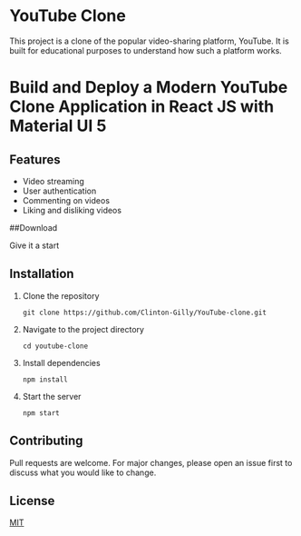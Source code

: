 # YouTube Clone

This project is a clone of the popular video-sharing platform, YouTube. It is built for educational purposes to understand how such a platform works.


# Build and Deploy a Modern YouTube Clone Application in React JS with Material UI 5


## Features

- Video streaming
- User authentication
- Commenting on videos
- Liking and disliking videos


##Download

Give it a start

## Installation

1. Clone the repository
    ```
    git clone https://github.com/Clinton-Gilly/YouTube-clone.git
    ```
2. Navigate to the project directory
    ```
    cd youtube-clone
    ```
3. Install dependencies
    ```
    npm install
    ```
4. Start the server
    ```
    npm start
    ```

## Contributing

Pull requests are welcome. For major changes, please open an issue first to discuss what you would like to change.

## License

[MIT](https://choosealicense.com/licenses/mit/)
